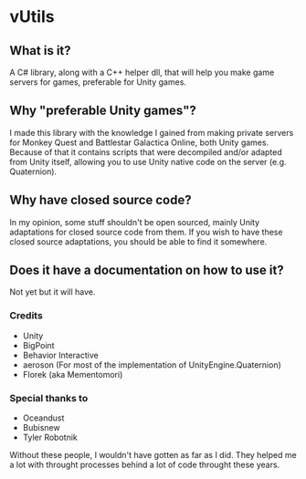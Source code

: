 # vUtils

## What is it?

A C# library, along with a C++ helper dll, that will help you make game servers for games, preferable for Unity games.

## Why "preferable Unity games"?

I made this library with the knowledge I gained from making private servers for Monkey Quest and Battlestar Galactica Online, both Unity games. Because of that it contains scripts that were decompiled and/or adapted from Unity itself, allowing you to use Unity native code on the server (e.g. Quaternion).

## Why have closed source code?

In my opinion, some stuff shouldn't be open sourced, mainly Unity adaptations for closed source code from them. If you wish to have these closed source adaptations, you should be able to find it somewhere.

## Does it have a documentation on how to use it?

Not yet but it will have. 

### Credits

- Unity
- BigPoint
- Behavior Interactive
- aeroson (For most of the implementation of UnityEngine.Quaternion)
- Florek (aka Mementomori)

### Special thanks to

- Oceandust
- Bubisnew
- Tyler Robotnik

Without these people, I wouldn't have gotten as far as I did. They helped me a lot with throught processes behind a lot of code throught these years.
